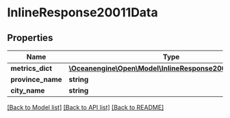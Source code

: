 # InlineResponse20011Data

## Properties
Name | Type | Description | Notes
------------ | ------------- | ------------- | -------------
**metrics_dict** | [**\Oceanengine\Open\Model\InlineResponse20010MetricsDict**](InlineResponse20010MetricsDict.md) |  | [optional] 
**province_name** | **string** |  | [optional] 
**city_name** | **string** |  | [optional] 

[[Back to Model list]](../README.md#documentation-for-models) [[Back to API list]](../README.md#documentation-for-api-endpoints) [[Back to README]](../README.md)


